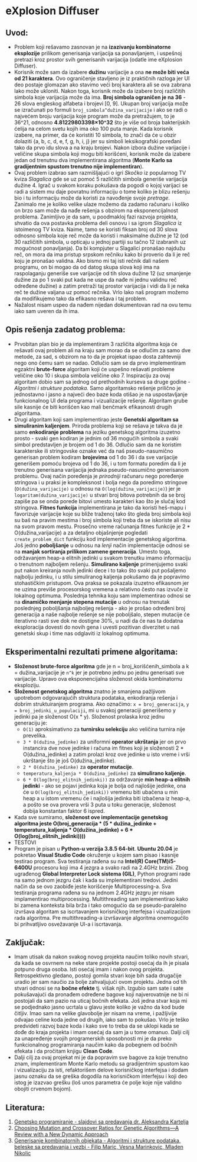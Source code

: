 # eXplosion Diffuser

## Uvod:
- Problem koji rešavamo zasnovan je na **izazivanju kombinatorne eksplozije** prilikom generisanja varijacija sa ponavljanjem, i uspešnoj pretrazi kroz prostor svih generisanih varijacija (odatle ime eXplosion Diffuser).
- Korisnik može sam da izabere **dužinu** varijacije a ona **ne može biti veća od 21 karaktera**. Ovo ograničenje stavljeno je iz praktičnih razloga jer UI deo postaje glomazan ako stavimo veći broj karaktera ali se ova zabrana lako može ukloniti. Nakon toga, korisnik može da izabere broj različitih simbola koje varijacija može da ima. **Broj simbola ograničen je na 36** - 26 slova engleskog alfabeta i brojevi [0, 9]. Ukupan broj varijacija može se izračunati po formuli `broj_simbola^dužina_varijacije` i ako se radi o najvećem broju varijacija koje program može da pretražujem, to je 36^21, odnosno **4.81229803398×10^32** što je više od broja bakterijskih ćelija na celom svetu kojih ima oko 100 puta manje. Kada korisnik izabere, na primer, da će koristiti 10 simbola, to znači da će u obzir dolaziti {a, b, c, d, e, f, g, h, i, j} jer su simboli leksikografski poređani tako da prvo idu slova a na kraju brojevi. Nakon izbora dužine varijacije i veličine skupa simbola koji mogu biti korišćeni, korisnik može da izabere jedan od trenutnu dva implementirana algoritma (**Monte Karlo sa gradijentnim spustom trenutno nije implementiran**).
- Ovaj problem izabrao sam razmišljajući o igri *Skočko* iz popularnog TV kviza *Slagalica* gde se uz pomoć 5 različitih simbola generiše varijacija dužine 4. Igrač u svakom koraku pokušava da pogodi o kojoj varijaci se radi a sistem mu daje povratnu informaciju o tome koliko je blizu rešenju bio i tu informaciju može da koristi za navođenje svoje *pretrage*. Zanimalo me je koliko velike ulaze možemo da zadamo računaru i koliko on brzo sam može da nađe rešenja s obzirom na eksponencijalnost problema. Zanimljivo je da sam, u poodmakloj fazi razvoja projekta, shvatio da ova postavka problema deli osnovu i sa igrom *Slagalica* iz istoimenog TV kviza. Naime, tamo se koristi fiksan broj od 30 slova odnosno simbola koje reč može da koristi i maksimalne dužine je 12 (od 30 različitih simbola, u opticaju u jednoj partiji su tačno 12 izabranih uz mogućnost ponavljanja). Da bi kompjuter u Slagalici pronašao najdužu reč, on mora da ima pristup srpskom rečniku kako bi proverio da li je reč koju je pronašao validna. Ako bismo mi taj isti rečnik dali našem programu, on bi mogao da od datog skupa slova koji ima na raspolaganju generiše sve varijacije od tih slova dužine 12 (uz smanjenje dužine za po 1 svaki put kada ne uspe da nađe ni jednu validnu reč određene dužine) a zatim pretraži taj prostor varijacija i vidi da li je neka reč te dužine valjana uz pomoć rečnika. Vrlo lako naš program možemo da modifikujemo tako da efikasno rešava i taj problem.
- Nažalost nisam uspeo da nađem nijedan dokumentovan rad na ovu temu iako sam uveren da ih ima.

## Opis rešenja zadatog problema:
- Prvobitan plan bio je da implementiram 3 različita algoritma koja će rešavati ovaj problem ali na kraju sam morao da se odlučim za samo dve metode, za sad, s obzirom na to da je projekat ispao dosta zahtevniji nego ono čemu sam se nadao. Odlučio sam se da prvo implementiram egzaktni **brute-force** algoritam koji će uspešno rešavati probleme veličine oko 10 i skupa simbola veličine oko 7. Inspiraciju za ovaj algoritam dobio sam sa jednog od prethodnih kurseva sa druge godine - *Algoritmi i strukture podataka*. Samo algoritamsko rešenje prilično je jednostavno i jasno a najveći deo baze koda otišao je na uspostavljanje funkcionalnog UI dela programa i vizualizacije rešenje. Algoritam grube sile kasnije će biti korišćen kao mali benčmark efikasnosti drugih algoritama.
- Drugi algoritam koji sam implementirao jeste **Genetski algoritam sa simuliranim kaljenjem**. Priroda problema koji se rešava je takva da je samo **enkodiranje problema** na jeziku genetskog algoritma izuzetno prosto - svaki gen kodiran je jednim od 36 mogućih simbola a svaki simbol predstavljen je brojem od 1 do 36. Odlučio sam da ne koristim karakterske ili stringovske oznake već da naš pseudo-nasumično generisan problem kodiram **brojevima** od 1 do 36 i da sve varijacije generišem pomoću brojeva od 1 do 36, i u tom formatu poredim da li je trenutno generisana varijacija jednaka pseudo-nasumično generisanom problemu. Ovaj način poređenja je *prirodniji* računaru nego poređenje stringova i u praksi je kompleksnost i bolja nego da poredimo stringove (`O(dužina_varijacije)` u odnosu na `O(log(dužina_varijacije)`) jer je `logaritam(dužina_varijacije)` u stvari broj bitova potrebnih da se broj zapiše pa se onda porede bitovi umesto karakteri kao što je slučaj kod stringova. **Fitnes funkcija** implementirana je tako da koristi heš-mapu i favorizuje varijacije koje su bliže traženoj tako što gleda broj simbola koji su baš na pravim mestima i broj simbola koji treba da se iskoriste ali nisu na svom pravom mestu. Prosečno vreme računanja fitnes funkcije je 2 * O(dužina_varijacije) a za detaljno objašnjenje pogledati `create_problem_dict` funkciju kod implementacije genetskog algoritma. Još jedno **poboljšanje** u odnosu na *lenji* način implementacije odnosi se na **manjak sortiranja prilikom zamene generacija**. Umesto toga, održavanjem heap-a elitnih jedinki u svakom trenutku imamo informaciju o trenutnom najboljem rešenju. **Simulirano kaljenje** primenjujemo svaki put nakon kreiranja novih jedinki dece i to tako što svaki put pošaljemo najbolju jedinku, i u stilu simuliranog kaljenja pokušamo da je popravimo stohastičkim pristupom. Ova praksa se pokazala izuzetno efikasnom jer ne uzima previše procesorskog vremena a relativno često nas izvuče iz lokalnog optimuma. Poslednja tehnika koju sam implementirao odnosi se na **dinamičko menjanje stepena mutacije** u odnosu na trenutak poslednjeg poboljšanja najboljeg rešenja - ako je prošao određeni broj generacija a naše najbolje rešenje se nije poboljšalo, stepen mutacije će iterativno rasti sve dok ne dostigne 30%, u nadi da će nas ta dodatna eksploracija dovesti do novih gena i uvesti pozitivan diverzitet u naš genetski skup i time nas odglaviti iz lokalnog optimuma.

## Eksperimentalni rezultati primene algoritama:
- **Složenost brute-force algoritma** gde je n = broj_korišćenih_simbola a k = dužina_varijacije je `n^k` jer je potrebno jednu po jednu generisati sve varijacije. Upravo ova eksponencijalna složenost okida kombinatornu eksploziju.
- **Složenost genetskog algoritma** znatno je smanjena pažljivom upotrebom odgovarajućih struktura podataka, enkodiranja rešenja i dobrim struktuiranjem programa. Ako označimo: `x = broj_generacija`, `y = broj_jedinki_u_populaciji`, mi u svakoj generaciji generišemo y jedinki pa je složenost O(x * y). Složenost prolaska kroz jednu generaciju je:
	- `O(1)` aproksimativno za **turnirsku selekciju** ako veličina turnira nije prevelika.
	- `3 * O(dužina_jedinke)` za uniformni **operator ukrštanja** jer on prvo instancira dve nove jedinke i računa im fitnes koji je složenosti 2 * O(dužina_jedinke) a zatim prolazi kroz ove jedinke u isto vreme i vrši ukrštanje što je još O(dužina_jedinke).
	- `2 * O(dužina_jedinke)` za **operator mutacije**.
	- `temperatura_kaljenja * O(dužina_jedinke)` za **simulirano kaljenje**.
	- `6 * O(log(broj_elitnih_jedinki))` za održavanje **min heap-a elitnih jedinki** - ako se pojavi jedinka koja je bolja od najlošije jedinke, ona će u `O(log(broj_elitnih_jedinki))` vremenu biti ubačena u min heap a u istom vremenu će i najlošija jedinka biti izbačena iz heap-a, a pošto se ova provera vrši 3 puta u toku generacije, složenost dobija konstantan faktor 6 ispred.
- Kada sve sumiramo, **složenost ove implementacije genetskog algoritma jeste O(broj_generacija * (5 * dužina_jedinke + temperatura_kaljenja * O(dužina_jedinke) + 6 * O(log(broj_elitnih_jedinki))))**
- TESTOVI
- Program je pisan u **Python-u verzija 3.8.5 64-bit**. **Ubuntu 20.04** je pokretao **Visual Studio Code** okruženje u kojem sam pisao i kasnije testirao program. Sva testiranja rađena su na **Intel(R) Core(TM)i5-6400U** procesoru koji ima 4 jezgra a svako radi na 2.4GHz brzini. Zbog ugrađenog **Global Interpreter Lock sistema (GIL)**, Python programi rade na samo jednom jezgru čak i kada su implementirani tredovi. Jedini način da se ovo zaobiđe jeste korišćenje Multiprocessing-a. Sva testiranja programa rađena su na jednom 2.4GHz jezgru jer nisam implamentirao multiprocessing. Multithreading sam implementirao kako bi zamena konteksta bila brža i tako omogućio da se pseudo-paralelno izvršava algoritam sa iscrtavanjem korisničkog interfejsa i vizualizacijom rada algoritma. Pre multithreading-a izvršavanje algoritma onemogućilo bi prihvatljivo osvežavanje UI-a i iscrtavanja.

## Zaključak:
- Imam utisak da nakon svakog novog projekta naučim toliko novih stvari, da kada se osvrnem na neke stare projekte postoji osećaj da ih je pisala potpuno druga osoba. Isti osećaj imam i nakon ovog projekta. Retrospektivno gledano, postoji gomila stvari koje bih sada drugačije uradio jer sam naučio za bolje zahvaljujući ovom projektu. Jedna od tih stvari odnosi se na **bočne efekte** tj. višak njih. Izgubio sam sate i sate pokušavajući da pronađem određene bagove koji najverovatnije ne bi ni postojali da sam pazio na uticaj bočnih efekata. Još jedna stvar koja mi se podjednako jasno ucrtala u glavu jeste koliko je važno da kod bude čitljiv. Imao sam na velike glavobolje jer nisam na vreme, i pažljivije odvajao celine koda jedne od drugih, iako sam to pokušao. Vrlo je teško predvideti razvoj baze koda i kako sve to treba da se uklopi kada se dođe do kraja projekta i imam osećaj da sam ja u tome omanuo. Dalji cilj za unapređenje svojih programerskih sposobnosti mi je da preko funkcionalnog programiranja naučim kako da pobegnem od bočnih efekata i da pročitam knjigu **Clean Code**.
- Dalji cilj za ovaj projekat mi je da popravim sve bagove za koje trenutno znam, implementiram Monte Karlo metodu sa gradijentnim spustom kao i vizualizaciju za isti, refaktorišem delove korisničkog interfejsa i dodam jasnu oznaku da se greška dogodila na korisničkom interfejsu i koji deo istog je izazvao grešku (loš unos parametra će polje koje nije validno obojiti crvenom bojom).

## Literatura:
1. [Genetsko programiranje - slajdovi sa predavanja dr. Aleksandra Kartelja](http://poincare.matf.bg.ac.rs/~kartelj/nastava/RI2020/06.Genetski.algoritmi.pdf)
2. [Choosing Mutation and Crossover Ratios for Genetic Algorithms—A Review with a New Dynamic Approach](https://www.mdpi.com/2078-2489/10/12/390/pdf)
3. [Generisanje kombinatornih objekata - Algoritmi i strukture podataka, beleske sa predavanja i vezbi - Filip Maric, Vesna Marinkovic, Mladen Nikolic](http://poincare.matf.bg.ac.rs/~filip/asp/09_pretraga.pdf)